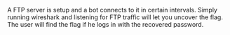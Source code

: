 A FTP server is setup and a bot connects to it in certain intervals.
Simply running wireshark and listening for FTP traffic will let you uncover the flag.
The user will find the flag if he logs in with the recovered password.
